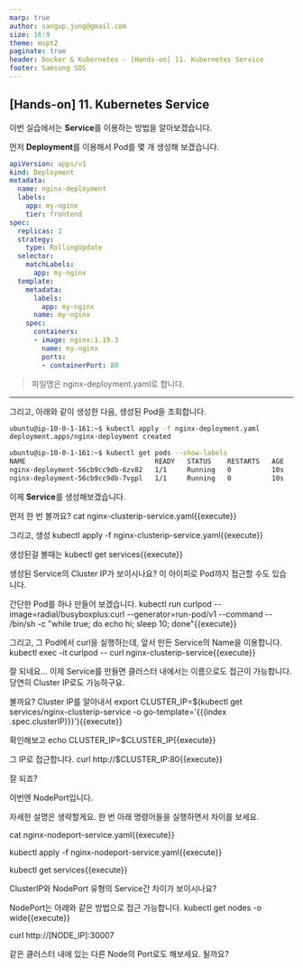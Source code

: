 ```yaml
---
marp: true
author: sangup.jung@gmail.com
size: 16:9
theme: mspt2
paginate: true
header: Docker & Kubernetes - [Hands-on] 11. Kubernetes Service
footer: Samsung SDS
---
```


## [Hands-on] 11. Kubernetes Service

이번 실습에서는 **Service**를 이용하는 방법을 알아보겠습니다.

먼저 **Deployment**를 이용해서 Pod를 몇 개 생성해 보겠습니다.
```yaml
apiVersion: apps/v1
kind: Deployment
metadata:
  name: nginx-deployment
  labels:
    app: my-nginx
    tier: frontend
spec:
  replicas: 2
  strategy:
    type: RollingUpdate
  selector:
    matchLabels:
      app: my-nginx
  template:
    metadata:
      labels:
        app: my-nginx
      name: my-nginx
    spec:
      containers:
      - image: nginx:1.19.3
        name: my-nginx
        ports:
        - containerPort: 80
```
> 파일명은 nginx-deployment.yaml로 합니다.

---

그리고, 아래와 같이 생성한 다음, 생성된 Pod을 조회합니다.
```bash
ubuntu@ip-10-0-1-161:~$ kubectl apply -f nginx-deployment.yaml
deployment.apps/nginx-deployment created

ubuntu@ip-10-0-1-161:~$ kubectl get pods --show-labels
NAME                                READY   STATUS    RESTARTS   AGE   LABELS
nginx-deployment-56cb9cc9db-6zv82   1/1     Running   0          10s   app=my-nginx,pod-template-hash=56cb9cc9db
nginx-deployment-56cb9cc9db-7vgpl   1/1     Running   0          10s   app=my-nginx,pod-template-hash=56cb9cc9db
```

이제 **Service**를 생성해보겠습니다.

먼저 한 번 볼까요?
cat nginx-clusterip-service.yaml{{execute}}

그리고, 생성
kubectl apply -f nginx-clusterip-service.yaml{{execute}}

생성된걸 볼때는
kubectl get services{{execute}}

생성된 Service의 Cluster IP가 보이시나요?
이 아이피로 Pod까지 접근할 수도 있습니다.

간단한 Pod를 하나 만들어 보겠습니다.
kubectl run curlpod --image=radial/busyboxplus:curl --generator=run-pod/v1 --command -- /bin/sh -c "while true; do echo hi; sleep 10; done"{{execute}}

그리고, 그 Pod에서 curl을 실행하는데, 앞서 만든 Service의 Name을 이용합니다.
kubectl exec -it curlpod -- curl nginx-clusterip-service{{execute}}

잘 되네요...
이제 Service를 만들면 클러스터 내에서는 이름으로도 접근이 가능합니다.
당연히 Cluster IP로도 가능하구요.

볼까요?
Cluster IP를 알아내서
export CLUSTER_IP=$(kubectl get services/nginx-clusterip-service -o go-template='{{(index .spec.clusterIP)}}'){{execute}}

확인해보고
echo CLUSTER_IP=$CLUSTER_IP{{execute}}

그 IP로 접근합니다.
curl http://$CLUSTER_IP:80{{execute}}

잘 되죠?

이번엔 NodePort입니다.

자세한 설명은 생략할게요.
한 번 아래 명령어들을 실행하면서 차이를 보세요.

cat nginx-nodeport-service.yaml{{execute}}

kubectl apply -f nginx-nodeport-service.yaml{{execute}}

kubectl get services{{execute}}

ClusterIP와 NodePort 유형의 Service간 차이가 보이시나요?

NodePort는 아래와 같은 방법으로 접근 가능합니다.
kubectl get nodes -o wide{{execute}}

curl http://[NODE_IP]:30007

같은 클러스터 내에 있는 다른 Node의 Port로도 해보세요. 될까요?